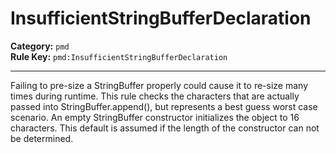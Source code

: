 # InsufficientStringBufferDeclaration
**Category:** `pmd`<br/>
**Rule Key:** `pmd:InsufficientStringBufferDeclaration`<br/>


-----

Failing to pre-size a StringBuffer properly could cause it to re-size many times during runtime. This rule checks the characters that are actually passed into StringBuffer.append(), but represents a best guess worst case scenario. An empty StringBuffer constructor initializes the object to 16 characters. This default is assumed if the length of the constructor can not be determined.
